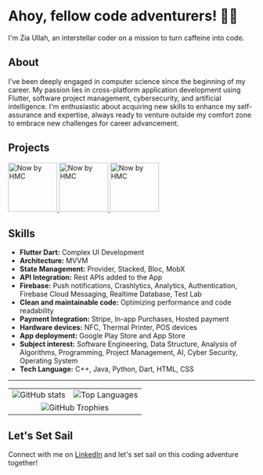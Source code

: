 # Ahoy, fellow code adventurers! :pirate_flag:

I'm Zia Ullah, an interstellar coder on a mission to turn caffeine into code.

## About
I've been deeply engaged in computer science since the beginning of my career. My passion lies in cross-platform application development using Flutter, software project management, cybersecurity, and artificial intelligence. I'm enthusiastic about acquiring new skills to enhance my self-assurance and expertise, always ready to venture outside my comfort zone to embrace new challenges for career advancement.

## Projects
<a href="https://apps.apple.com/gb/app/now-by-hmc/id1566548465">
  <img src="https://is1-ssl.mzstatic.com/image/thumb/Purple126/v4/6e/b2/87/6eb28715-6582-46b8-d68d-bdef4ba70045/AppIcon-0-0-1x_U007emarketing-0-7-0-85-220.png/460x0w.webp" alt="Now by HMC" width="100" height="100">
</a>

<a href="https://play.google.com/store/apps/details?id=com.hmcnow.vendor&hl=en&gl=US">
  <img src="https://play-lh.googleusercontent.com/eTiij4JX3RkidcDRdVyFIvISGxzMjXaWv0FnQzOhVCHPn8LOF5WxH1V1mmOxcju9EYU=w480-h960-rw" alt="Now by HMC" width="100" height="100">
</a>

<a href="https://play.google.com/store/apps/details?id=com.app.HMC.royodispatcher&hl=en&gl=US">
  <img src="https://play-lh.googleusercontent.com/aBLsH149xhKj7YvOscnnxhjDRH__32Sr06TE3XZvJaTp8VbggglDJ-Df64lHRTI8-vM=w480-h960-rw" alt="Now by HMC" width="100" height="100">
</a>

## Skills
- **Flutter Dart:** Complex UI Development
- **Architecture:** MVVM
- **State Management:** Provider, Stacked, Bloc, MobX
- **API Integration:** Rest APIs added to the App
- **Firebase:** Push notifications, Crashlytics, Analytics, Authentication, Firebase Cloud Messaging, Realtime Database, Test Lab
- **Clean and maintainable code:** Optimizing performance and code readability
- **Payment Integration:** Stripe, In-app Purchases, Hosted payment
- **Hardware devices:** NFC, Thermal Printer, POS devices
- **App deployment:** Google Play Store and App Store
- **Subject interest:** Software Engineering, Data Structure, Analysis of Algorithms, Programming, Project Management, AI, Cyber Security, Operating System
- **Tech Language:** C++, Java, Python, Dart, HTML, CSS

---
<table align="center" align="center" border="0" cellspacing="0" cellpadding="0" style="border-collapse: collapse;">
  <tr>
    <td>
      <img src="https://github-readme-stats.vercel.app/api?username=Zia9335&theme=vue-dark&show_icons=true&hide_border=true&count_private=true" alt="GitHub stats">
    </td>
    <td>
      <img src="https://github-readme-streak-stats.herokuapp.com/?user=Zia9335&theme=vue-dark&hide_border=true" alt="Top Languages">
    </td>
  </tr>
  <tr>
    <td colspan="2" align="center">
      <img src="https://github-readme-stats.vercel.app/api/top-langs/?username=Zia9335&theme=vue-dark&show_icons=true&hide_border=true&layout=compact" alt="GitHub Trophies">
    </td>
  </tr>
</table>

## Let's Set Sail
Connect with me on [LinkedIn](https://www.linkedin.com/in/ziaullah-cs/) and let's set sail on this coding adventure together!
